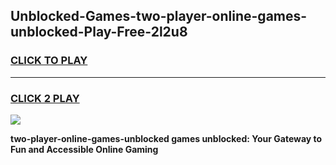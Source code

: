
## Unblocked-Games-two-player-online-games-unblocked-Play-Free-2l2u8
<h3>
<a href="https://premium76.site?title=two-player-online-games-unblocked&ref=21A">CLICK TO PLAY</a></h3>
<hr>

<h3>
<a href="https://premium76.site?title=two-player-online-games-unblocked&ref=21A">CLICK 2 PLAY</a>
  
</h3>

<a href="https://premium76.site?title=two-player-online-games-unblocked&ref=21A"><img src="https://clearcache.store/games.png"></a>


**two-player-online-games-unblocked games unblocked: Your Gateway to Fun and Accessible Online Gaming**
